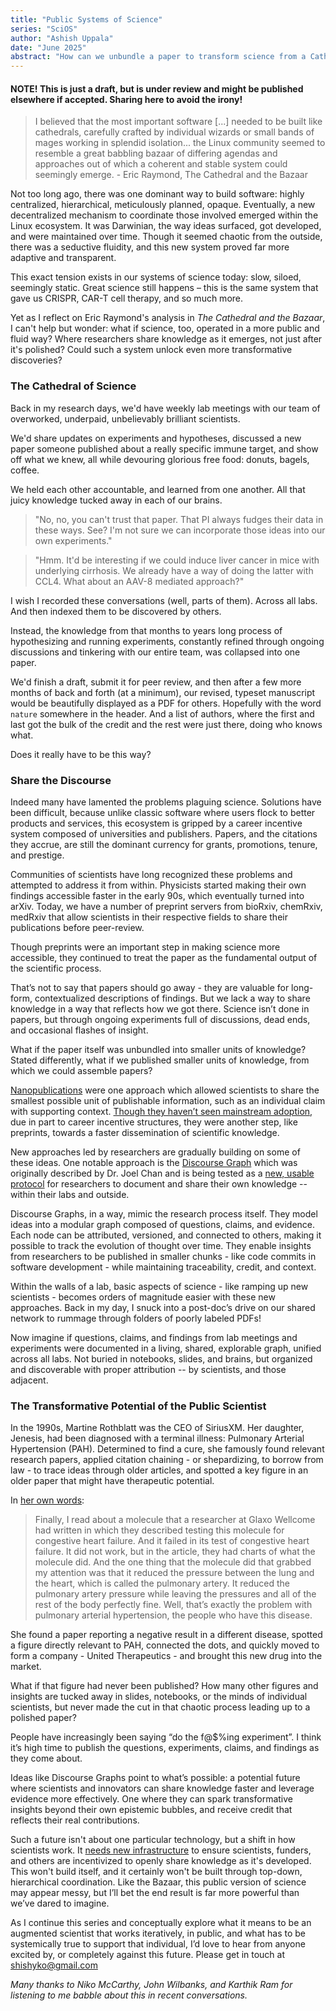 ```yaml
---
title: "Public Systems of Science"
series: "SciOS"
author: "Ashish Uppala"
date: "June 2025"
abstract: "How can we unbundle a paper to transform science from a Cathedral into a Bazaar, and give power back to scientists?"
---
```


#### NOTE! This is just a draft, but is under review and might be published elsewhere if accepted. Sharing here to avoid the irony!

> I believed that the most important software [...] needed to be built like cathedrals, carefully crafted by individual wizards or small bands of mages working in splendid isolation... the Linux community seemed to resemble a great babbling bazaar of differing agendas and approaches out of which a coherent and stable system could seemingly emerge. - Eric Raymond, The Cathedral and the Bazaar

Not too long ago, there was one dominant way to build software: highly centralized, hierarchical, meticulously planned, opaque. Eventually, a new decentralized mechanism to coordinate those involved emerged within the Linux ecosystem. It was Darwinian, the way ideas surfaced, got developed, and were maintained over time. Though it seemed chaotic from the outside, there was a seductive fluidity, and this new system proved far more adaptive and transparent.

This exact tension exists in our systems of science today: slow, siloed, seemingly static. Great science still happens – this is the same system that gave us CRISPR, CAR-T cell therapy, and so much more.

Yet as I reflect on Eric Raymond's analysis in *The Cathedral and the Bazaar*, I can't help but wonder: what if science, too, operated in a more public and fluid way? Where researchers share knowledge as it emerges, not just after it's polished? Could such a system unlock even more transformative discoveries?

### The Cathedral of Science

Back in my research days, we'd have weekly lab meetings with our team of overworked, underpaid, unbelievably brilliant scientists.

We'd share updates on experiments and hypotheses, discussed a new paper someone published about a really specific immune target, and show off what we knew, all while devouring glorious free food: donuts, bagels, coffee.

We held each other accountable, and learned from one another. All that juicy knowledge tucked away in each of our brains.

> "No, no, you can't trust that paper. That PI always fudges their data in these ways. See? I'm not sure we can incorporate those ideas into our own experiments."


> "Hmm. It'd be interesting if we could induce liver cancer in mice with underlying cirrhosis. We already have a way of doing the latter with CCL4. What about an AAV-8 mediated approach?"

I wish I recorded these conversations (well, parts of them). Across all labs. And then indexed them to be discovered by others.

Instead, the knowledge from that months to years long process of hypothesizing and running experiments, constantly refined through ongoing discussions and tinkering with our entire team, was collapsed into one paper.

We'd finish a draft, submit it for peer review, and then after a few more months of back and forth (at a minimum), our revised, typeset manuscript would be beautifully displayed as a PDF for others. Hopefully with the word  `nature` somewhere in the header. And a list of authors, where the first and last got the bulk of the credit and the rest were just there, doing who knows what.

Does it really have to be this way?

### Share the Discourse

Indeed many have lamented the problems plaguing science. Solutions have been difficult, because unlike classic software where users flock to better products and services, this ecosystem is gripped by a career incentive system composed of universities and publishers.  Papers, and the citations they accrue, are still the dominant currency for grants, promotions, tenure, and prestige.

Communities of scientists have long recognized these problems and attempted to address it from within. Physicists started making their own findings accessible faster in the early 90s, which eventually turned into arXiv. Today, we have a number of preprint servers from bioRxiv, chemRxiv, medRxiv that allow scientists in their respective fields to share their publications before peer-review.

Though preprints were an important step in making science more accessible, they continued to treat the paper as the fundamental output of the scientific process.

That’s not to say that papers should go away - they are valuable for long-form, contextualized descriptions of findings. But we lack a way to share knowledge in a way that reflects how we got there. Science isn’t done in papers, but through ongoing experiments full of discussions, dead ends, and occasional flashes of insight.

What if the paper itself was unbundled into smaller units of knowledge? Stated differently, what if we published smaller units of knowledge, from which we could assemble papers?

[Nanopublications](https://nanopub.net/) were one approach which allowed scientists to share the smallest possible unit of publishable information, such as an individual claim with supporting context. [Though they haven’t seen mainstream adoption](https://arxiv.org/pdf/1303.2446), due in part to career incentive structures, they were another step, like preprints, towards a faster dissemination of scientific knowledge.

New approaches led by researchers are gradually building on some of these ideas. One notable approach is the [Discourse Graph](https://joelchan.me/assets/pdf/Discourse_Graphs_for_Augmented_Knowledge_Synthesis_What_and_Why.pdf) which was originally described by Dr. Joel Chan and is being tested as a [new, usable protocol](https://discoursegraphs.com/) for researchers to document and share their own knowledge -- within their labs and outside.

Discourse Graphs, in a way, mimic the research process itself. They model ideas into a modular graph composed of questions, claims, and evidence. Each node can be attributed, versioned, and connected to others, making it possible to track the evolution of thought over time. They enable insights from researchers to be published in smaller chunks - like code commits in software development - while maintaining traceability, credit, and context.

Within the walls of a lab, basic aspects of science - like ramping up new scientists - becomes orders of magnitude easier with these new approaches. Back in my day, I snuck into a post-doc’s drive on our shared network to rummage through folders of poorly labeled PDFs!

Now imagine if questions, claims, and findings from lab meetings and experiments were documented in a living, shared, explorable graph, unified across all labs. Not buried in notebooks, slides, and brains, but organized and discoverable with proper attribution -- by scientists, and those adjacent.

### The Transformative Potential of the Public Scientist

In the 1990s, Martine Rothblatt was the CEO of SiriusXM. Her daughter, Jenesis, had been diagnosed with a terminal illness: Pulmonary Arterial Hypertension (PAH). Determined to find a cure, she famously found relevant research papers, applied citation chaining - or shepardizing, to borrow from law - to trace ideas through older articles, and spotted a key figure in an older paper that might have therapeutic potential.

In [her own words](https://tim.blog/2020/12/17/martine-rothblatt-transcript/):

> Finally, I read about a molecule that a researcher at Glaxo Wellcome had written in which they described testing this molecule for congestive heart failure. And it failed in its test of congestive heart failure. It did not work, but in the article, they had charts of what the molecule did. And the one thing that the molecule did that grabbed my attention was that it reduced the pressure between the lung and the heart, which is called the pulmonary artery. It reduced the pulmonary artery pressure while leaving the pressures and all of the rest of the body perfectly fine. Well, that’s exactly the problem with pulmonary arterial hypertension, the people who have this disease.

She found a paper reporting a negative result in a different disease, spotted a figure directly relevant to PAH, connected the dots, and quickly moved to form a company - United Therapeutics - and brought this new drug into the market.

What if that figure had never been published? How many other figures and insights are tucked away in slides, notebooks, or the minds of individual scientists, but never made the cut in that chaotic process leading up to a polished paper?

People have increasingly been saying “do the f@$%ing experiment”. I think it’s high time to publish the questions, experiments, claims, and findings as they come about.

Ideas like Discourse Graphs point to what’s possible: a potential future where scientists and innovators can share knowledge faster and leverage evidence more effectively. One where they can spark transformative insights beyond their own epistemic bubbles, and receive credit that reflects their real contributions.

Such a future isn't about one particular technology, but a shift in how scientists work. It [needs new infrastructure](https://scholar.google.com/citations?view_op=view_citation&hl=en&user=4EXyZ14AAAAJ&sortby=pubdate&citation_for_view=4EXyZ14AAAAJ:SIv7DqKytYAC) to ensure scientists, funders, and others are incentivized to openly share knowledge as it's developed. This won't build itself, and it certainly won't be built through top-down, hierarchical coordination. Like the Bazaar, this public version of science may appear messy, but I’ll bet the end result is far more powerful than we’ve dared to imagine.

As I continue this series and conceptually explore what it means to be an augmented scientist that works iteratively, in public, and what has to be systemically true to support that individual, I’d love to hear from anyone excited by, or completely against this future. Please get in touch at shishyko@gmail.com

*Many thanks to Niko McCarthy, John Wilbanks, and Karthik Ram for listening to me babble about this in recent conversations.*